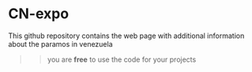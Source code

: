 # CN-expo

This github repository contains the web page with additional information about the paramos in venezuela

>>you are **free** to use the code for your projects

